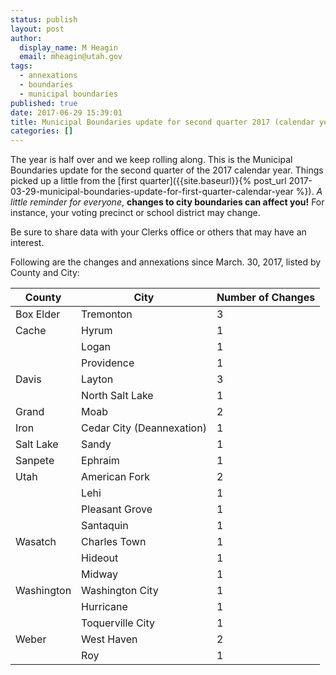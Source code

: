 ```yaml
---
status: publish
layout: post
author:
  display_name: M Heagin
  email: mheagin@utah.gov
tags:
  - annexations
  - boundaries
  - municipal boundaries
published: true
date: 2017-06-29 15:39:01
title: Municipal Boundaries update for second quarter 2017 (calendar year)
categories: []
---
```


The year is half over and we keep rolling along. This is the Municipal Boundaries update for the second quarter of the 2017 calendar year. Things picked up a little from the [first quarter]({{site.baseurl}}{% post_url 2017-03-29-municipal-boundaries-update-for-first-quarter-calendar-year %}). _A little reminder for everyone_, **changes to city boundaries can affect you!** For instance, your voting precinct or school district may change. 

Be sure to share data with your Clerks office or others that may have an interest.

Following are the changes and annexations since March. 30, 2017,  listed by County and City:

| County | City | Number of Changes |
| --- | --- | --- |
| Box Elder | Tremonton | 3 |
| Cache | Hyrum | 1 |
| | Logan | 1 |
| | Providence | 1 |
| Davis | Layton | 3 |
| | North Salt Lake | 1 |
| Grand | Moab  | 2 |
| Iron | Cedar City (Deannexation) | 1 |
| Salt Lake | Sandy | 1 |
| Sanpete | Ephraim | 1 |
| Utah | American Fork | 2 |
| | Lehi | 1 |
| | Pleasant Grove | 1 |
| | Santaquin | 1 |
| Wasatch | Charles Town | 1 |
| | Hideout | 1 |
| | Midway | 1 |
| Washington | Washington City | 1 |
| | Hurricane | 1 |
| | Toquerville City | 1 |
| Weber | West Haven | 2 |
| | Roy | 1 |

